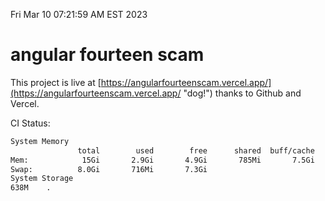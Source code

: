 Fri Mar 10 07:21:59 AM EST 2023

# angular fourteen scam


This project is live at [https://angularfourteenscam.vercel.app/](https://angularfourteenscam.vercel.app/ "dog!") thanks to Github and Vercel.

CI Status: 

```bash
System Memory
               total        used        free      shared  buff/cache   available
Mem:            15Gi       2.9Gi       4.9Gi       785Mi       7.5Gi        11Gi
Swap:          8.0Gi       716Mi       7.3Gi
System Storage
638M	.
```
```bash
